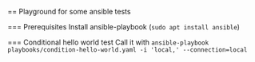 == Playground for some ansible tests

=== Prerequisites
Install ansible-playbook (`sudo apt install ansible`)

=== Conditional hello world test
Call it with `ansible-playbook playbooks/condition-hello-world.yaml -i 'local,' --connection=local`
